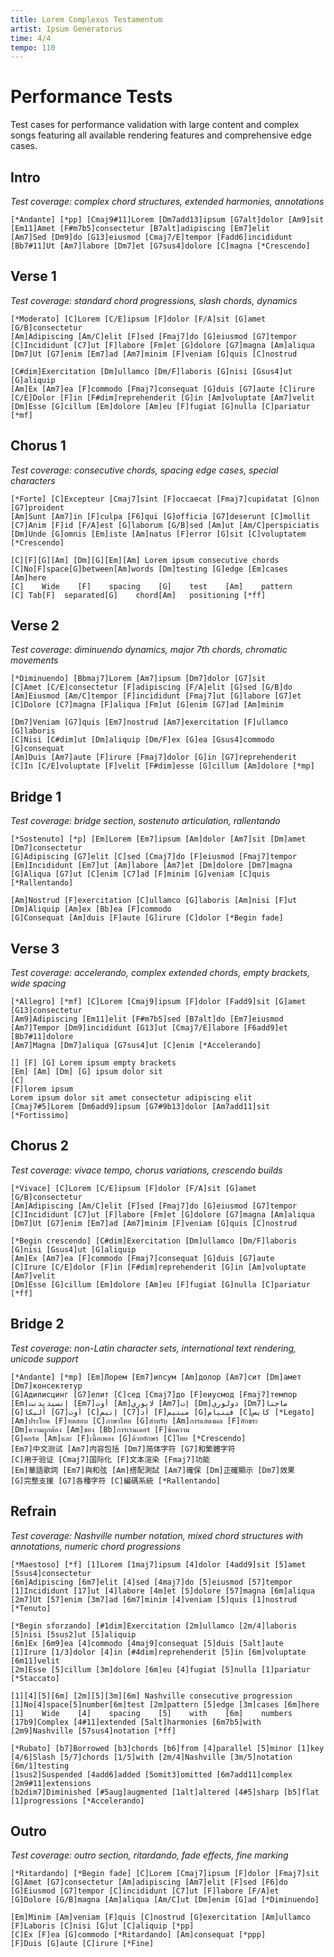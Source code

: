 ```yaml
---
title: Lorem Complexus Testamentum
artist: Ipsum Generatorus
time: 4/4
tempo: 110
---
```


# Performance Tests

Test cases for performance validation with large content and complex songs featuring all available rendering features and comprehensive edge cases.

## Intro

_Test coverage: complex chord structures, extended harmonies, annotations_

```chopro
[*Andante] [*pp] [Cmaj9#11]Lorem [Dm7add13]ipsum [G7alt]dolor [Am9]sit
[Em11]Amet [F#m7b5]consectetur [B7alt]adipiscing [Em7]elit
[Am7]Sed [Dm9]do [G13]eiusmod [Cmaj7/E]tempor [Fadd6]incididunt
[Bb7#11]Ut [Am7]labore [Dm7]et [G7sus4]dolore [C]magna [*Crescendo]
```

## Verse 1

_Test coverage: standard chord progressions, slash chords, dynamics_

```chopro
[*Moderato] [C]Lorem [C/E]ipsum [F]dolor [F/A]sit [G]amet [G/B]consectetur
[Am]Adipiscing [Am/C]elit [F]sed [Fmaj7]do [G]eiusmod [G7]tempor
[C]Incididunt [C7]ut [F]labore [Fm]et [G]dolore [G7]magna [Am]aliqua
[Dm7]Ut [G7]enim [Em7]ad [Am7]minim [F]veniam [G]quis [C]nostrud

[C#dim]Exercitation [Dm]ullamco [Dm/F]laboris [G]nisi [Gsus4]ut [G]aliquip
[Am]Ex [Am7]ea [F]commodo [Fmaj7]consequat [G]duis [G7]aute [C]irure
[C/E]Dolor [F]in [F#dim]reprehenderit [G]in [Am]voluptate [Am7]velit
[Dm]Esse [G]cillum [Em]dolore [Am]eu [F]fugiat [G]nulla [C]pariatur [*mf]
```

## Chorus 1

_Test coverage: consecutive chords, spacing edge cases, special characters_

```chopro
[*Forte] [C]Excepteur [Cmaj7]sint [F]occaecat [Fmaj7]cupidatat [G]non [G7]proident
[Am]Sunt [Am7]in [F]culpa [F6]qui [G]officia [G7]deserunt [C]mollit
[C7]Anim [F]id [F/A]est [G]laborum [G/B]sed [Am]ut [Am/C]perspiciatis
[Dm]Unde [G]omnis [Em]iste [Am]natus [F]error [G]sit [C]voluptatem [*Crescendo]

[C][F][G][Am] [Dm][G][Em][Am] Lorem ipsum consecutive chords
[C]No[F]space[G]between[Am]words [Dm]testing [G]edge [Em]cases [Am]here
[C]    Wide    [F]    spacing    [G]    test    [Am]    pattern
[C]	Tab[F]	separated[G]	chord[Am]	positioning [*ff]
```

## Verse 2

_Test coverage: diminuendo dynamics, major 7th chords, chromatic movements_

```chopro
[*Diminuendo] [Bbmaj7]Lorem [Am7]ipsum [Dm7]dolor [G7]sit
[C]Amet [C/E]consectetur [F]adipiscing [F/A]elit [G]sed [G/B]do
[Am]Eiusmod [Am/C]tempor [F]incididunt [Fmaj7]ut [G]labore [G7]et
[C]Dolore [C7]magna [F]aliqua [Fm]ut [G]enim [G7]ad [Am]minim

[Dm7]Veniam [G7]quis [Em7]nostrud [Am7]exercitation [F]ullamco [G]laboris
[C]Nisi [C#dim]ut [Dm]aliquip [Dm/F]ex [G]ea [Gsus4]commodo [G]consequat
[Am]Duis [Am7]aute [F]irure [Fmaj7]dolor [G]in [G7]reprehenderit
[C]In [C/E]voluptate [F]velit [F#dim]esse [G]cillum [Am]dolore [*mp]
```

## Bridge 1

_Test coverage: bridge section, sostenuto articulation, rallentando_

```chopro
[*Sostenuto] [*p] [Em]Lorem [Em7]ipsum [Am]dolor [Am7]sit [Dm]amet [Dm7]consectetur
[G]Adipiscing [G7]elit [C]sed [Cmaj7]do [F]eiusmod [Fmaj7]tempor
[Em]Incididunt [Em7]ut [Am]labore [Am7]et [Dm]dolore [Dm7]magna
[G]Aliqua [G7]ut [C]enim [C7]ad [F]minim [G]veniam [C]quis [*Rallentando]

[Am]Nostrud [F]exercitation [C]ullamco [G]laboris [Am]nisi [F]ut
[Dm]Aliquip [Am]ex [Bb]ea [F]commodo
[G]Consequat [Am]duis [F]aute [G]irure [C]dolor [*Begin fade]
```

## Verse 3

_Test coverage: accelerando, complex extended chords, empty brackets, wide spacing_

```chopro
[*Allegro] [*mf] [C]Lorem [Cmaj9]ipsum [F]dolor [Fadd9]sit [G]amet [G13]consectetur
[Am9]Adipiscing [Em11]elit [F#m7b5]sed [B7alt]do [Em7]eiusmod
[Am7]Tempor [Dm9]incididunt [G13]ut [Cmaj7/E]labore [F6add9]et [Bb7#11]dolore
[Am7]Magna [Dm7]aliqua [G7sus4]ut [C]enim [*Accelerando]

[] [F] [G] Lorem ipsum empty brackets
[Em] [Am] [Dm] [G] ipsum dolor sit
[C]                                                            [F]lorem ipsum
Lorem ipsum dolor sit amet consectetur adipiscing elit
[Cmaj7#5]Lorem [Dm6add9]ipsum [G7#9b13]dolor [Am7add11]sit [*Fortissimo]
```

## Chorus 2

_Test coverage: vivace tempo, chorus variations, crescendo builds_

```chopro
[*Vivace] [C]Lorem [C/E]ipsum [F]dolor [F/A]sit [G]amet [G/B]consectetur
[Am]Adipiscing [Am/C]elit [F]sed [Fmaj7]do [G]eiusmod [G7]tempor
[C]Incididunt [C7]ut [F]labore [Fm]et [G]dolore [G7]magna [Am]aliqua
[Dm7]Ut [G7]enim [Em7]ad [Am7]minim [F]veniam [G]quis [C]nostrud

[*Begin crescendo] [C#dim]Exercitation [Dm]ullamco [Dm/F]laboris [G]nisi [Gsus4]ut [G]aliquip
[Am]Ex [Am7]ea [F]commodo [Fmaj7]consequat [G]duis [G7]aute
[C]Irure [C/E]dolor [F]in [F#dim]reprehenderit [G]in [Am]voluptate [Am7]velit
[Dm]Esse [G]cillum [Em]dolore [Am]eu [F]fugiat [G]nulla [C]pariatur [*ff]
```

## Bridge 2

_Test coverage: non-Latin character sets, international text rendering, unicode support_

```chopro
[*Andante] [*mp] [Em]Лорем [Em7]ипсум [Am]долор [Am7]сит [Dm]амет [Dm7]консектетур
[G]Адиписцинг [G7]елит [C]сед [Cmaj7]до [F]еиусмод [Fmaj7]темпор
[Em]إنسيديدنت [Em7]أوت [Am]لابوري [Am7]إت [Dm]دولوري [Dm7]ماجنا
[G]أليكا [G7]أوت [C]إنيم [C7]أد [F]مينيم [G]فينيام [C]كايس [*Legato]
[Am]ประโยค [F]ทดสอบ [C]ภาษาไทย [G]สำหรับ [Am]การแสดงผล [F]อักขระ
[Dm]ความถูกต้อง [Am]ของ [Bb]การเรนเดอร์ [F]ข้อความ
[G]คอร์ด [Am]และ [F]เนื้อเพลง [G]ด้วยอักษร [C]ไทย [*Crescendo]
[Em7]中文测试 [Am7]内容包括 [Dm7]简体字符 [G7]和繁體字符
[C]用于验证 [Cmaj7]国际化 [F]文本渲染 [Fmaj7]功能
[Em]華語歌詞 [Em7]與和弦 [Am]搭配測試 [Am7]確保 [Dm]正確顯示 [Dm7]效果
[G]完整支援 [G7]各種字符 [C]編碼系統 [*Rallentando]
```

## Refrain

_Test coverage: Nashville number notation, mixed chord structures with annotations, numeric chord progressions_

```chopro
[*Maestoso] [*f] [1]Lorem [1maj7]ipsum [4]dolor [4add9]sit [5]amet [5sus4]consectetur
[6m]Adipiscing [6m7]elit [4]sed [4maj7]do [5]eiusmod [57]tempor
[1]Incididunt [17]ut [4]labore [4m]et [5]dolore [57]magna [6m]aliqua
[2m7]Ut [57]enim [3m7]ad [6m7]minim [4]veniam [5]quis [1]nostrud [*Tenuto]

[*Begin sforzando] [#1dim]Exercitation [2m]ullamco [2m/4]laboris [5]nisi [5sus2]ut [5]aliquip
[6m]Ex [6m9]ea [4]commodo [4maj9]consequat [5]duis [5alt]aute
[1]Irure [1/3]dolor [4]in [#4dim]reprehenderit [5]in [6m]voluptate [6m11]velit
[2m]Esse [5]cillum [3m]dolore [6m]eu [4]fugiat [5]nulla [1]pariatur [*Staccato]

[1][4][5][6m] [2m][5][3m][6m] Nashville consecutive progression
[1]No[4]space[5]number[6m]test [2m]pattern [5]edge [3m]cases [6m]here
[1]    Wide    [4]    spacing    [5]    with    [6m]    numbers
[17b9]Complex [4#11]extended [5alt]harmonies [6m7b5]with [2m9]Nashville [57sus4]notation [*ff]

[*Rubato] [b7]Borrowed [b3]chords [b6]from [4]parallel [5]minor [1]key
[4/6]Slash [5/7]chords [1/5]with [2m/4]Nashville [3m/5]notation [6m/1]testing
[1sus2]Suspended [4add6]added [5omit3]omitted [6m7add11]complex [2m9#11]extensions
[b2dim7]Diminished [#5aug]augmented [1alt]altered [4#5]sharp [b5]flat [1]progressions [*Accelerando]
```

## Outro

_Test coverage: outro section, ritardando, fade effects, fine marking_

```chopro
[*Ritardando] [*Begin fade] [C]Lorem [Cmaj7]ipsum [F]dolor [Fmaj7]sit
[G]Amet [G7]consectetur [Am]adipiscing [Am7]elit [F]sed [F6]do
[G]Eiusmod [G7]tempor [C]incididunt [C7]ut [F]labore [F/A]et
[G]Dolore [G/B]magna [Am]aliqua [Am/C]ut [Dm]enim [G]ad [*Diminuendo]

[Em]Minim [Am]veniam [F]quis [C]nostrud [G]exercitation [Am]ullamco
[F]Laboris [C]nisi [G]ut [C]aliquip [*pp]
[C]Ex [F]ea [G]commodo [*Ritardando] [Am]consequat [*ppp]
[F]Duis [G]aute [C]irure [*Fine]
```
